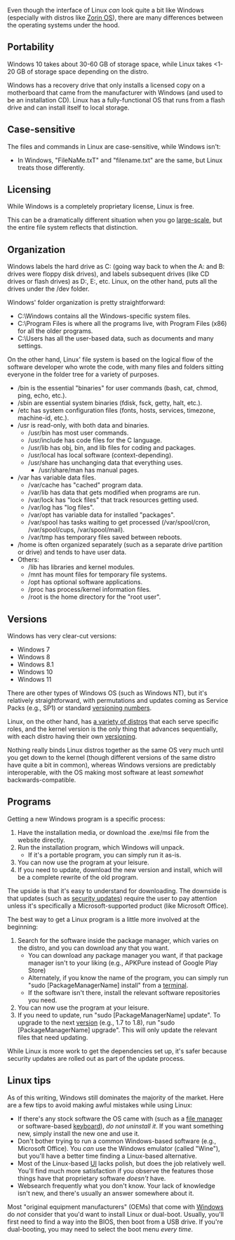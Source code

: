 
Even though the interface of Linux *can* look quite a bit like Windows (especially with distros like [Zorin OS](https://zorin.com)), there are many differences between the operating systems under the hood.

## Portability

Windows 10 takes about 30-60 GB of storage space, while Linux takes <1-20 GB of storage space depending on the distro.

Windows has a recovery drive that only installs a licensed copy on a motherboard that came from the manufacturer with Windows (and used to be an installation CD). Linux has a fully-functional OS that runs from a flash drive and can install itself to local storage.

## Case-sensitive

The files and commands in Linux are case-sensitive, while Windows isn't:

- In Windows, "FileNaMe.txT" and "filename.txt" are the same, but Linux treats those differently.

## Licensing

While Windows is a completely proprietary license, Linux is free.

This can be a dramatically different situation when you go [large-scale](/enterprise/), but the entire file system reflects that distinction.

## Organization

Windows labels the hard drive as C: (going way back to when the A: and B: drives were floppy disk drives), and labels subsequent drives (like CD drives or flash drives) as D:, E:, etc. Linux, on the other hand, puts all the drives under the /dev folder.

Windows' folder organization is pretty straightforward:

- C:\Windows contains all the Windows-specific system files.
- C:\Program Files is where all the programs live, with Program Files (x86) for all the older programs.
- C:\Users has all the user-based data, such as documents and many settings.

On the other hand, Linux' file system is based on the logical flow of the software developer who wrote the code, with many files and folders sitting everyone in the folder tree for a variety of purposes.

- /bin is the essential "binaries" for user commands (bash, cat, chmod, ping, echo, etc.).
- /sbin are essential system binaries (fdisk, fsck, getty, halt, etc.).
- /etc has system configuration files (fonts, hosts, services, timezone, machine-id, etc.).
- /usr is read-only, with both data and binaries.
  - /usr/bin has most user commands.
  - /usr/include has code files for the C language.
  - /usr/lib has obj, bin, and lib files for coding and packages.
  - /usr/local has local software (context-depending).
  - /usr/share has unchanging data that everything uses.
    - /usr/share/man has manual pages.
- /var has variable data files.
  - /var/cache has "cached" program data.
  - /var/lib has data that gets modified when programs are run.
  - /var/lock has "lock files" that track resources getting used.
  - /var/log has "log files".
  - /var/opt has variable data for installed "packages".
  - /var/spool has tasks waiting to get processed (/var/spool/cron, /var/spool/cups, /var/spool/mail).
  - /var/tmp has temporary files saved between reboots.
- /home is often organized separately (such as a separate drive partition or drive) and tends to have user data.
- Others:
  - /lib has libraries and kernel modules.
  - /mnt has mount files for temporary file systems.
  - /opt has optional software applications.
  - /proc has process/kernel information files.
  - /root is the home directory for the "root user".

## Versions

Windows has very clear-cut versions:

- Windows 7
- Windows 8
- Windows 8.1
- Windows 10
- Windows 11

There are other types of Windows OS (such as Windows NT), but it's relatively straightforward, with permutations and updates coming as Service Packs (e.g., SP1) or standard [versioning numbers](/version-control/).

Linux, on the other hand, has [a variety of distros](/unix/) that each serve specific roles, and the kernel version is the only thing that advances sequentially, with each distro having their own [versioning](/version-control/).

Nothing really binds Linux distros together as the same OS very much until you get down to the kernel (though different versions of the same distro have quite a bit in common), whereas Windows versions are predictably interoperable, with the OS making most software at least *somewhat* backwards-compatible.

## Programs

Getting a new Windows program is a specific process:

1. Have the installation media, or download the .exe/msi file from the website directly.
2. Run the installation program, which Windows will unpack.
   - If it's a portable program, you can simply run it as-is.
3. You can now use the program at your leisure.
4. If you need to update, download the new version and install, which will be a complete rewrite of the old program.

The upside is that it's easy to understand for downloading. The downside is that updates (such as [security updates](/cysec/)) require the user to pay attention unless it's specifically a Microsoft-supported product (like Microsoft Office).

The best way to get a Linux program is a little more involved at the beginning:

1. Search for the software inside the package manager, which varies on the distro, and you can download any that you want.
   - You can download any package manager you want, if that package manager isn't to your liking (e.g., APKPure instead of Google Play Store)
   - Alternately, if you know the name of the program, you can simply run "sudo [PackageManagerName] install" from a [terminal](/consoles/).
   - If the software isn't there, install the relevant software repositories you need.
2. You can now use the program at your leisure.
3. If you need to update, run "sudo [PackageManagerName] update". To upgrade to the next [version](/version-control/) (e.g., 1.7 to 1.8), run "sudo [PackageManagerName] upgrade". This will only update the relevant files that need updating.

While Linux is more work to get the dependencies set up, it's safer because security updates are rolled out as part of the update process.

## Linux tips

As of this writing, Windows still dominates the majority of the market. Here are a few tips to avoid making awful mistakes while using Linux:

- If there's any stock software the OS came with (such as a [file manager](/files/) or software-based [keyboard](/keyboard/)), *do not uninstall it*. If you want something new, simply install the new one and use it.
- Don't bother trying to run a common Windows-based software (e.g., Microsoft Office). You *can* use the Windows emulator (called "Wine"), but you'll have a better time finding a Linux-based alternative.
- Most of the Linux-based [UI](/ux-ui/) lacks polish, but does the job relatively well. You'll find much more satisfaction if you observe the features those things have that proprietary software *doesn't* have.
- Websearch frequently what you don't know. Your lack of knowledge isn't new, and there's usually an answer somewhere about it.

Most "original equipment manufacturers" (OEMs) that come with [Windows](/windows/) do *not* consider that you'd want to install Linux or dual-boot. Usually, you'll first need to find a way into the BIOS, then boot from a USB drive. If you're dual-booting, you may need to select the boot menu *every time*.
